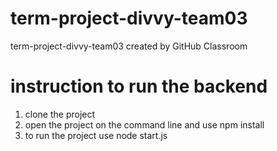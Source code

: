 # term-project-divvy-team03
term-project-divvy-team03 created by GitHub Classroom

# instruction to run the backend
1. clone the project 
2. open the project on the command line and use npm install
3. to run the project use node start.js
